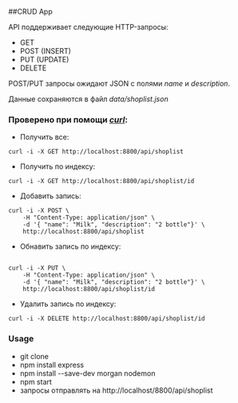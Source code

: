 ##CRUD App

API поддерживает следующие HTTP-запросы:
- GET
- POST (INSERT)
- PUT (UPDATE)
- DELETE

POST/PUT запросы ожидают JSON с полями *name* и *description*.

Данные сохраняются в файл *data/shoplist.json*

### Проверено при помощи [*curl*](https://curl.se/):
- Получить все:
```angular2
curl -i -X GET http://localhost:8800/api/shoplist
```
- Получить по индексу:
```angular2
curl -i -X GET http://localhost:8800/api/shoplist/id
```
- Добавить запись:
```angular2
curl -i -X POST \
    -H "Content-Type: application/json" \
    -d '{ "name": "Milk", "description": "2 bottle"}' \
    http://localhost:8800/api/shoplist
```
- Обнавить запись по индексу:
```angular2

curl -i -X PUT \
    -H "Content-Type: application/json" \
    -d '{ "name": "Milk", "description": "2 bottle"}' \
    http://localhost:8800/api/shoplist/id
```
- Удалить запись по индексу:
```angular2
curl -i -X DELETE http://localhost:8800/api/shoplist/id
```

### Usage

- git clone
- npm install express 
- npm install --save-dev morgan nodemon
- npm start
- запросы отправлять на http://localhost/8800/api/shoplist